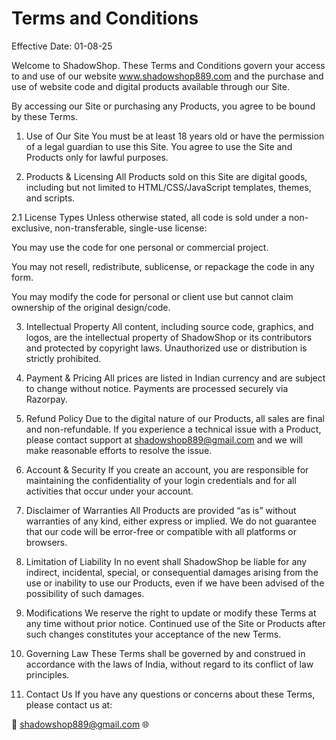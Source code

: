 # Terms and Conditions
Effective Date: 01-08-25

Welcome to ShadowShop. These Terms and Conditions govern your access to and use of our website www.shadowshop889.com and the purchase and use of website code and digital products available through our Site.

By accessing our Site or purchasing any Products, you agree to be bound by these Terms.

1. Use of Our Site
You must be at least 18 years old or have the permission of a legal guardian to use this Site. You agree to use the Site and Products only for lawful purposes.

2. Products & Licensing
All Products sold on this Site are digital goods, including but not limited to HTML/CSS/JavaScript templates, themes, and scripts.

2.1 License Types
Unless otherwise stated, all code is sold under a non-exclusive, non-transferable, single-use license:

You may use the code for one personal or commercial project.

You may not resell, redistribute, sublicense, or repackage the code in any form.

You may modify the code for personal or client use but cannot claim ownership of the original design/code.

3. Intellectual Property
All content, including source code, graphics, and logos, are the intellectual property of ShadowShop or its contributors and protected by copyright laws. Unauthorized use or distribution is strictly prohibited.

4. Payment & Pricing
All prices are listed in Indian currency and are subject to change without notice. Payments are processed securely via Razorpay.

5. Refund Policy
Due to the digital nature of our Products, all sales are final and non-refundable. If you experience a technical issue with a Product, please contact support at shadowshop889@gmail.com and we will make reasonable efforts to resolve the issue.

6. Account & Security
If you create an account, you are responsible for maintaining the confidentiality of your login credentials and for all activities that occur under your account.

7. Disclaimer of Warranties
All Products are provided “as is” without warranties of any kind, either express or implied. We do not guarantee that our code will be error-free or compatible with all platforms or browsers.

8. Limitation of Liability
In no event shall ShadowShop be liable for any indirect, incidental, special, or consequential damages arising from the use or inability to use our Products, even if we have been advised of the possibility of such damages.

9. Modifications
We reserve the right to update or modify these Terms at any time without prior notice. Continued use of the Site or Products after such changes constitutes your acceptance of the new Terms.

10. Governing Law
These Terms shall be governed by and construed in accordance with the laws of India, without regard to its conflict of law principles.

11. Contact Us
If you have any questions or concerns about these Terms, please contact us at:

📧 shadowshop889@gmail.com
🌐 

